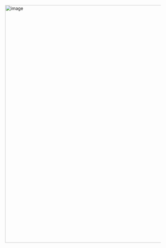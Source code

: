 <img width="768" alt="image" src="https://user-images.githubusercontent.com/75510135/184574600-43f0a4f9-cb81-42fe-afa0-9655aa96c3e2.png">
